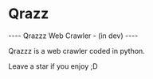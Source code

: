 # Qrazz
---- Qrazzz Web Crawler - (in dev) ----


Qrazzz is a web crawler coded in python. 

Leave a star if you enjoy ;D
